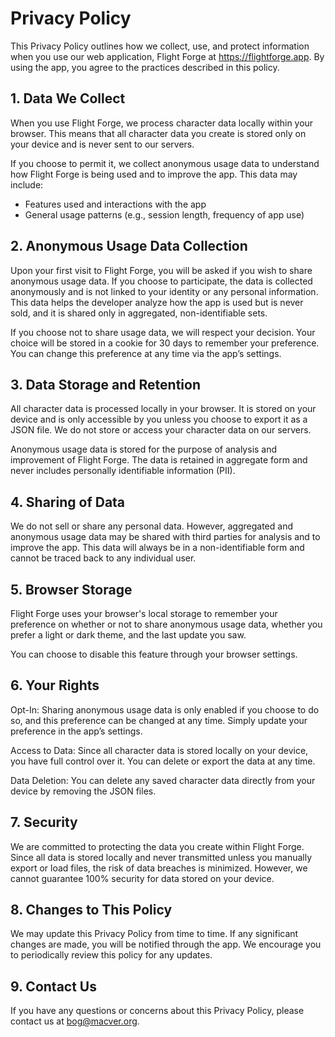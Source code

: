# Privacy Policy

This Privacy Policy outlines how we collect, use, and protect information when you use our web application, Flight Forge at <https://flightforge.app>. By using the app, you agree to the practices described in this policy.

## 1. Data We Collect

When you use Flight Forge, we process character data locally within your browser. This means that all character data you create is stored only on your device and is never sent to our servers.

If you choose to permit it, we collect anonymous usage data to understand how Flight Forge is being used and to improve the app. This data may include:

* Features used and interactions with the app
* General usage patterns (e.g., session length, frequency of app use)

## 2. Anonymous Usage Data Collection

Upon your first visit to Flight Forge, you will be asked if you wish to share anonymous usage data. If you choose to participate, the data is collected anonymously and is not linked to your identity or any personal information. This data helps the developer analyze how the app is used but is never sold, and it is shared only in aggregated, non-identifiable sets.

If you choose not to share usage data, we will respect your decision. Your choice will be stored in a cookie for 30 days to remember your preference. You can change this preference at any time via the app’s settings.

## 3. Data Storage and Retention

All character data is processed locally in your browser. It is stored on your device and is only accessible by you unless you choose to export it as a JSON file. We do not store or access your character data on our servers.

Anonymous usage data is stored for the purpose of analysis and improvement of Flight Forge. The data is retained in aggregate form and never includes personally identifiable information (PII).

## 4. Sharing of Data

We do not sell or share any personal data. However, aggregated and anonymous usage data may be shared with third parties for analysis and to improve the app. This data will always be in a non-identifiable form and cannot be traced back to any individual user.

## 5. Browser Storage

Flight Forge uses your browser's local storage to remember your preference on whether or not to share anonymous usage data, whether you prefer a light or dark theme, and the last update you saw.

You can choose to disable this feature through your browser settings.

## 6. Your Rights

Opt-In: Sharing anonymous usage data is only enabled if you choose to do so, and this preference can be changed at any time. Simply update your preference in the app’s settings.

Access to Data: Since all character data is stored locally on your device, you have full control over it. You can delete or export the data at any time.

Data Deletion: You can delete any saved character data directly from your device by removing the JSON files.

## 7. Security

We are committed to protecting the data you create within Flight Forge. Since all data is stored locally and never transmitted unless you manually export or load files, the risk of data breaches is minimized. However, we cannot guarantee 100% security for data stored on your device.

## 8. Changes to This Policy

We may update this Privacy Policy from time to time. If any significant changes are made, you will be notified through the app. We encourage you to periodically review this policy for any updates.

## 9. Contact Us

If you have any questions or concerns about this Privacy Policy, please contact us at bog@macver.org.